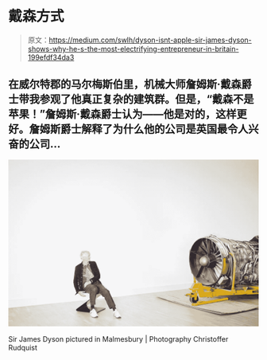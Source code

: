 # 戴森方式

> 原文：<https://medium.com/swlh/dyson-isnt-apple-sir-james-dyson-shows-why-he-s-the-most-electrifying-entrepreneur-in-britain-199efdf34da3>

## 在威尔特郡的马尔梅斯伯里，机械大师詹姆斯·戴森爵士带我参观了他真正复杂的建筑群。但是，“戴森不是苹果！”詹姆斯·戴森爵士认为——他是对的，这样更好。詹姆斯爵士解释了为什么他的公司是英国最令人兴奋的公司…

![](img/acc953a9fd73255a02a641a168824d23.png)

Sir James Dyson pictured in Malmesbury | Photography Christoffer Rudquist